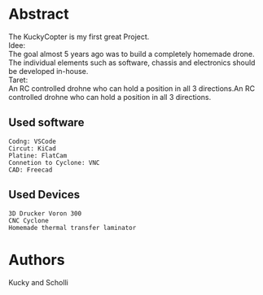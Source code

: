 # Abstract
The KuckyCopter is my first great Project.<br>
Idee:<br>
The goal almost 5 years ago was to build a completely homemade drone. The individual elements such as software, chassis and electronics should be developed in-house.<br> 
Taret:<br>
An RC controlled drohne who can hold a position in all 3 directions.An RC controlled drohne who can hold a position in all 3 directions. 

## Used software
    Codng: VSCode
    Circut: KiCad
    Platine: FlatCam
    Connetion to Cyclone: VNC
    CAD: Freecad

## Used Devices
    3D Drucker Voron 300
    CNC Cyclone
    Homemade thermal transfer laminator

# Authors
Kucky and Scholli